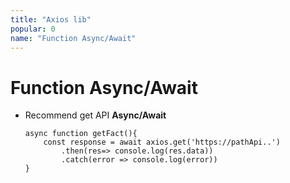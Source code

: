 ```yaml
---
title: "Axios lib"
popular: 0
name: "Function Async/Await"
---
```


# Function Async/Await

- Recommend get API **Async/Await**

  ```
  async function getFact(){
      const response = await axios.get('https://pathApi..')
          .then(res=> console.log(res.data))
          .catch(error => console.log(error))
  }
  ```
